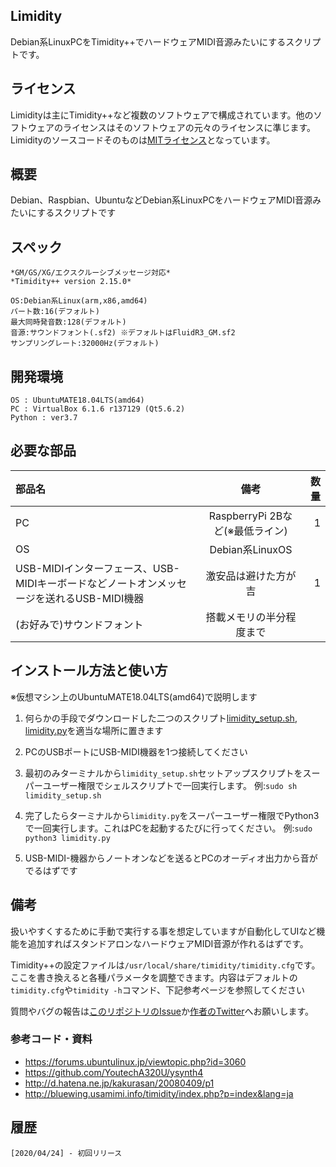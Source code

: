 ## Limidity

Debian系LinuxPCをTimidity++でハードウェアMIDI音源みたいにするスクリプトです。

## ライセンス
Limidityは主にTimidity++など複数のソフトウェアで構成されています。他のソフトウェアのライセンスはそのソフトウェアの元々のライセンスに準じます。Limidityのソースコードそのものは[MITライセンス](https://github.com/YoutechA320U/Limidity/blob/master/LICENSE)となっています。

## 概要
Debian、Raspbian、UbuntuなどDebian系LinuxPCをハードウェアMIDI音源みたいにするスクリプトです

## スペック
    *GM/GS/XG/エクスクルーシブメッセージ対応*
    *Timidity++ version 2.15.0*
    
    OS:Debian系Linux(arm,x86,amd64)
    パート数:16(デフォルト)
    最大同時発音数:128(デフォルト)
    音源:サウンドフォント(.sf2) ※デフォルトはFluidR3_GM.sf2
    サンプリングレート:32000Hz(デフォルト)

## 開発環境
    OS : UbuntuMATE18.04LTS(amd64)
    PC : VirtualBox 6.1.6 r137129 (Qt5.6.2)
    Python : ver3.7

## 必要な部品
|部品名|備考|数量|
|:---|:--:|---:|
|PC|RaspberryPi 2Bなど(※最低ライン)|1|
|OS|Debian系LinuxOS||
|USB-MIDIインターフェース、USB-MIDIキーボードなどノートオンメッセージを送れるUSB-MIDI機器|激安品は避けた方が吉|1|
|(お好みで)サウンドフォント|搭載メモリの半分程度まで||

## インストール方法と使い方
※仮想マシン上のUbuntuMATE18.04LTS(amd64)で説明します

1. 何らかの手段でダウンロードした二つのスクリプト[limidity_setup.sh](https://github.com/YoutechA320U/limidity/blob/master/limidity_setup.sh), [limidity.py](https://github.com/YoutechA320U/limidity/blob/master/limidity.py)を適当な場所に置きます

2. PCのUSBポートにUSB-MIDI機器を1つ接続してください

3. 最初のみターミナルから`limidity_setup.sh`セットアップスクリプトをスーパーユーザー権限でシェルスクリプトで一回実行します。 例:`sudo sh limidity_setup.sh`

4. 完了したらターミナルから`limidity.py`をスーパーユーザー権限でPython3で一回実行します。これはPCを起動するたびに行ってください。 例:`sudo python3 limidity.py`

5. USB-MIDI-機器からノートオンなどを送るとPCのオーディオ出力から音がでるはずです

## 備考
扱いやすくするために手動で実行する事を想定していますが自動化してUIなど機能を追加すればスタンドアロンなハードウェアMIDI音源が作れるはずです。

Timidity++の設定ファイルは`/usr/local/share/timidity/timidity.cfg`です。ここを書き換えると各種パラメータを調整できます。内容はデフォルトの`timidity.cfg`や`timidity -h`コマンド、下記参考ページを参照してください

質問やバグの報告は[このリポジトリのIssue](https://github.com/YoutechA320U/limidity/issues)か[作者のTwitter](https://twitter.com/YoutechA320U)へお願いします。

### 参考コード・資料
 * <https://forums.ubuntulinux.jp/viewtopic.php?id=3060>  
 * <https://github.com/YoutechA320U/ysynth4>  
 * <http://d.hatena.ne.jp/kakurasan/20080409/p1>
 * <http://bluewing.usamimi.info/timidity/index.php?p=index&lang=ja>

## 履歴
    [2020/04/24] - 初回リリース

